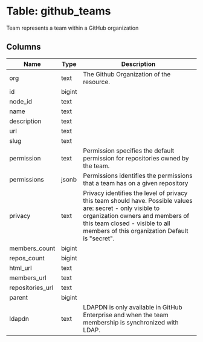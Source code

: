 
# Table: github_teams
Team represents a team within a GitHub organization
## Columns
| Name        | Type           | Description  |
| ------------- | ------------- | -----  |
|org|text|The Github Organization of the resource.|
|id|bigint||
|node_id|text||
|name|text||
|description|text||
|url|text||
|slug|text||
|permission|text|Permission specifies the default permission for repositories owned by the team.|
|permissions|jsonb|Permissions identifies the permissions that a team has on a given repository|
|privacy|text|Privacy identifies the level of privacy this team should have. Possible values are:     secret - only visible to organization owners and members of this team     closed - visible to all members of this organization Default is "secret".|
|members_count|bigint||
|repos_count|bigint||
|html_url|text||
|members_url|text||
|repositories_url|text||
|parent|bigint||
|ldapdn|text|LDAPDN is only available in GitHub Enterprise and when the team membership is synchronized with LDAP.|
